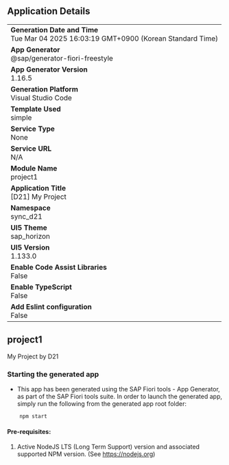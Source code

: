 ## Application Details
|               |
| ------------- |
|**Generation Date and Time**<br>Tue Mar 04 2025 16:03:19 GMT+0900 (Korean Standard Time)|
|**App Generator**<br>@sap/generator-fiori-freestyle|
|**App Generator Version**<br>1.16.5|
|**Generation Platform**<br>Visual Studio Code|
|**Template Used**<br>simple|
|**Service Type**<br>None|
|**Service URL**<br>N/A|
|**Module Name**<br>project1|
|**Application Title**<br>[D21] My Project|
|**Namespace**<br>sync_d21|
|**UI5 Theme**<br>sap_horizon|
|**UI5 Version**<br>1.133.0|
|**Enable Code Assist Libraries**<br>False|
|**Enable TypeScript**<br>False|
|**Add Eslint configuration**<br>False|

## project1

My Project by D21

### Starting the generated app

-   This app has been generated using the SAP Fiori tools - App Generator, as part of the SAP Fiori tools suite.  In order to launch the generated app, simply run the following from the generated app root folder:

```
    npm start
```

#### Pre-requisites:

1. Active NodeJS LTS (Long Term Support) version and associated supported NPM version.  (See https://nodejs.org)


